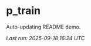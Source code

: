 # p_train

Auto-updating README demo.

<!--START_SECTION:status-->
_Last run: 2025-09-18 16:24 UTC_
<!--END_SECTION:status-->
































































































































































































































































































































































































































































































































































































































































































